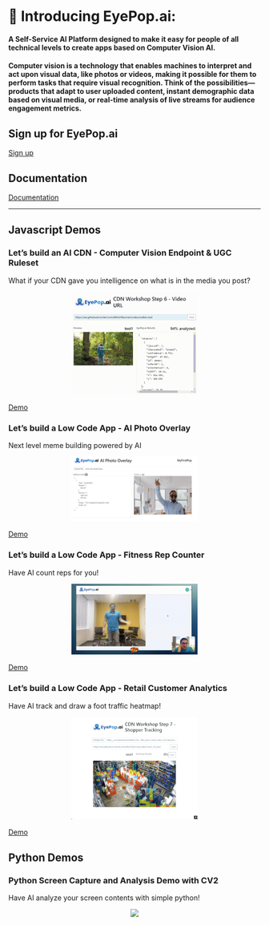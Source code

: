 # 👋 Introducing EyePop.ai:

#### A Self-Service AI Platform designed to make it easy for people of all technical levels to create apps based on Computer Vision AI.

#### Computer vision is a technology that enables machines to interpret and act upon visual data, like photos or videos, making it possible for them to perform tasks that require visual recognition. Think of the possibilities—products that adapt to user uploaded content, instant demographic data based on visual media, or real-time analysis of live streams for audience engagement metrics.

## Sign up for EyePop.ai

[Sign up](https://app.eyepop.ai/sign-up)

## Documentation

[Documentation](https://docs.eyepop.ai)

---

## Javascript Demos

### Let’s build an AI CDN - Computer Vision Endpoint & UGC Ruleset

What if your CDN gave you intelligence on what is in the media you post?

<div style="text-align: center;">
    <img src="./javascript/AI CDN - Computer Vision Endpoint & UGC Ruleset/images/6.gif" width="50%" />
</div>

[Demo](./javascript/AI%20CDN%20-%20Computer%20Vision%20Endpoint%20%26%20UGC%20Ruleset/)

### Let’s build a Low Code App - AI Photo Overlay

Next level meme building powered by AI

<div style="text-align: center;">
    <img src="./javascript/AI Photo Overlay - Low code Tester/css/images/brave_IOR7hRMEgL.png" width="50%" />
</div>

[Demo](./javascript/AI%20Photo%20Overlay%20-%20Low%20code%20Tester/)

### Let’s build a Low Code App - Fitness Rep Counter

Have AI count reps for you!

<div style="text-align: center;">
    <img src="./javascript/Fitness Rep Counter/imgs/reps.gif" width="50%" />
</div>

[Demo](./javascript/Fitness%20Rep%20Counter/)

### Let’s build a Low Code App - Retail Customer Analytics

Have AI track and draw a foot traffic heatmap!

<div style="text-align: center;">
    <img src="./javascript/Retail Customer Analytics/css/images/readme_example_heatmap.gif" width="50%" />
</div>

[Demo](./javascript/Retail%20Customer%20Analytics/)

## Python Demos

### Python Screen Capture and Analysis Demo with CV2

Have AI analyze your screen contents with simple python!

<div style="text-align: center;">
    <img src="./python/Screen Capture Analyzer (cv2)/images/ep_py_screencap.gif" width="50%" />
</div>

